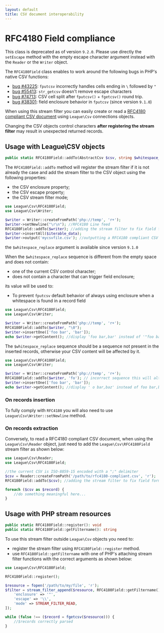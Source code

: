 ```yaml
---
layout: default
title: CSV document interoperability
---
```


# RFC4180 Field compliance

<p class="message-warning">This class is deprecated as of version <code>9.2.0</code>. Please use directly the <code>setEscape</code> method with the empty escape character argument instead with the <code>Reader</code> or the <code>Writer</code> object.</p>

The `RFC4180Field` class enables to work around the following bugs in PHP's native CSV functions:

- [bug #43225](https://bugs.php.net/bug.php?id=43225): `fputcsv` incorrectly handles cells ending in `\` followed by `"`
- [bug #55413](https://bugs.php.net/bug.php?id=55413): `str_getcsv` doesn't remove escape characters
- [bug #74713](https://bugs.php.net/bug.php?id=74713): CSV cell split after `fputcsv()` + `fgetcsv()` round trip.
- [bug #38301](https://bugs.php.net/bug.php?id=38301): field enclosure behavior in `fputcsv` (since version `9.1.0`)

When using this stream filter you can easily create or read a [RFC4180 compliant CSV document](https://tools.ietf.org/html/rfc4180#section-2) using `League\Csv` connections objects.

<p class="message-warning">Changing the CSV objects control characters <strong>after registering the stream filter</strong> may result in unexpected returned records.</p>

## Usage with League\CSV objects

```php
public static RFC4180Field::addTo(AbstractCsv $csv, string $whitespace_replace = ''): AbstractCsv
```

The `RFC4180Field::addTo` method will register the stream filter if it is not already the case and add the stream filter to the CSV object using the following properties:

- the CSV enclosure property;
- the CSV escape property;
- the CSV stream filter mode;

```php
use League\Csv\RFC4180Field;
use League\Csv\Writer;

$writer = Writer::createFromPath('php://temp', 'r+');
$writer->setNewline("\r\n"); //RFC4180 Line feed
RFC4180Field::addTo($writer); //adding the stream filter to fix field formatting
$writer->insertAll($iterable_data);
$writer->output('mycsvfile.csv'); //outputting a RFC4180 compliant CSV Document
```

<p class="message-notice">the <code>$whitespace_replace</code> argument is available since version <code>9.1.0</code></p>

When the `$whitespace_replace` sequence is different from the empty space and does not contain:

- one of the current CSV control character;
- does not contain a character that can trigger field enclosure;

its value will be used to:

- To prevent `fputcsv` default behavior of always using enclosure when a whitespace is found in a record field

```php
use League\Csv\RFC4180Field;
use League\Csv\Writer;

$writer = Writer::createFromPath('php://temp', 'r+');
RFC4180Field::addTo($writer, "\0");
$writer->insertOne(['foo bar', 'bar']);
echo $writer->getContent(); //display 'foo bar,bar' instead of '"foo bar",bar'
```

<p class="message-warning">The <code>$whitespace_replace</code> sequence should be a sequence not present in the inserted records, otherwise your CSV content will be affected by it.</p>

```php
use League\Csv\RFC4180Field;
use League\Csv\Writer;

$writer = Writer::createFromPath('php://temp', 'r+');
RFC4180Field::addTo($writer, 'fo'); // incorrect sequence this will alter your CSV
$writer->insertOne(['foo bar', 'bar']);
echo $writer->getContent(); //display ' o bar,baz' instead of foo bar,baz
```

### On records insertion

<p class="message-info">To fully comply with <code>RFC4180</code> you will also need to use <code>League\Csv\Writer::setNewline</code> method.</p>

### On records extraction

Conversely, to read a RFC4180 compliant CSV document, when using the `League\Csv\Reader` object, just need to add the `League\Csv\RFC4180Field` stream filter as shown below:

```php
use League\Csv\Reader;
use League\Csv\RFC4180Field;

//the current CSV is ISO-8859-15 encoded with a ";" delimiter
$csv = Reader::createFromPath('/path/to/rfc4180-compliant.csv', 'r');
RFC4180Field::addTo($csv); //adding the stream filter to fix field formatting

foreach ($csv as $record) {
    //do something meaningful here...
}
```

## Usage with PHP stream resources

```php
public static RFC4180Field::register(): void
public static RFC4180Field::getFiltername(): string
```

To use this stream filter outside `League\Csv` objects you need to:

- register the stream filter using `RFC4180Field::register` method.
- use `RFC4180Field::getFiltername` with one of PHP's attaching stream filter functions with the correct arguments as shown below:

```php
use League\Csv\RFC4180Field;

RFC4180Field::register();

$resource = fopen('/path/to/my/file', 'r');
$filter = stream_filter_append($resource, RFC4180Field::getFiltername(), STREAM_FILTER_READ, [
    'enclosure' => '"',
    'escape' => '\\',
    'mode' => STREAM_FILTER_READ,
]);

while (false !== ($record = fgetcsv($resource))) {
    //$records correctly parsed
}
```
